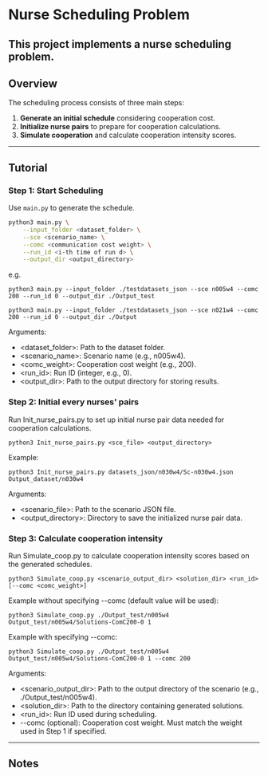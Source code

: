 # Nurse Scheduling Problem
This project implements a nurse scheduling problem.
---

## Overview

The scheduling process consists of three main steps:
1. **Generate an initial schedule** considering cooperation cost.
2. **Initialize nurse pairs** to prepare for cooperation calculations.
3. **Simulate cooperation** and calculate cooperation intensity scores.

---

## Tutorial

### Step 1: Start Scheduling

Use `main.py` to generate the schedule.

```bash
python3 main.py \
    --input_folder <dataset_folder> \
    --sce <scenario_name> \
    --comc <communication cost weight> \
    --run_id <i-th time of run d> \
    --output_dir <output_directory>
```

e.g. 
```
python3 main.py --input_folder ./testdatasets_json --sce n005w4 --comc 200 --run_id 0 --output_dir ./Output_test

python3 main.py --input_folder ./testdatasets_json --sce n021w4 --comc 200 --run_id 0 --output_dir ./Output
```
Arguments:
- <dataset_folder>: Path to the dataset folder.
- <scenario_name>: Scenario name (e.g., n005w4).
- <comc_weight>: Cooperation cost weight (e.g., 200).
- <run_id>: Run ID (integer, e.g., 0).
- <output_dir>: Path to the output directory for storing results.


### Step 2: Initial every nurses' pairs
Run Init_nurse_pairs.py to set up initial nurse pair data needed for cooperation calculations.
```
python3 Init_nurse_pairs.py <sce_file> <output_directory>
```
Example: 
```
python3 Init_nurse_pairs.py datasets_json/n030w4/Sc-n030w4.json Output_dataset/n030w4
```
Arguments:
- <scenario_file>: Path to the scenario JSON file.
- <output_directory>: Directory to save the initialized nurse pair data.


### Step 3: Calculate cooperation intensity
Run Simulate_coop.py to calculate cooperation intensity scores based on the generated schedules.
```
python3 Simulate_coop.py <scenario_output_dir> <solution_dir> <run_id> [--comc <comc_weight>]
```

Example without specifying --comc (default value will be used):
```
python3 Simulate_coop.py ./Output_test/n005w4 Output_test/n005w4/Solutions-ComC200-0 1
```
Example with specifying --comc:
```
python3 Simulate_coop.py ./Output_test/n005w4 Output_test/n005w4/Solutions-ComC200-0 1 --comc 200
```
Arguments:
- <scenario_output_dir>: Path to the output directory of the scenario (e.g., ./Output_test/n005w4).
- <solution_dir>: Path to the directory containing generated solutions.
- <run_id>: Run ID used during scheduling.
- --comc (optional): Cooperation cost weight. Must match the weight used in Step 1 if specified.

---
## Notes
